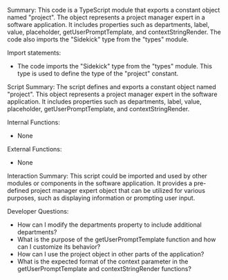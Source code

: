 Summary:
This code is a TypeScript module that exports a constant object named "project". The object represents a project manager expert in a software application. It includes properties such as departments, label, value, placeholder, getUserPromptTemplate, and contextStringRender. The code also imports the "Sidekick" type from the "types" module.

Import statements:
- The code imports the "Sidekick" type from the "types" module. This type is used to define the type of the "project" constant.

Script Summary:
The script defines and exports a constant object named "project". This object represents a project manager expert in the software application. It includes properties such as departments, label, value, placeholder, getUserPromptTemplate, and contextStringRender.

Internal Functions:
- None

External Functions:
- None

Interaction Summary:
This script could be imported and used by other modules or components in the software application. It provides a pre-defined project manager expert object that can be utilized for various purposes, such as displaying information or prompting user input.

Developer Questions:
- How can I modify the departments property to include additional departments?
- What is the purpose of the getUserPromptTemplate function and how can I customize its behavior?
- How can I use the project object in other parts of the application?
- What is the expected format of the context parameter in the getUserPromptTemplate and contextStringRender functions?